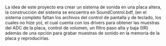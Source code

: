La idea de este proyecto era crear un sistema de sonida en una placa altera,
la construcción del sistema se encuentra en SoundControl.bdf, (en el sistema 
completo faltan los archivos del control de pantalla y de teclado, los cuales no hize yo), 
el cual cuenta con los drivers para obtener las muestras del ADC de la placa, control de volumen, 
un filtro paso alta y baja (IIR) además de una opción para grabar muestras de sonido en la memoria de la placa y reproducirlas.
